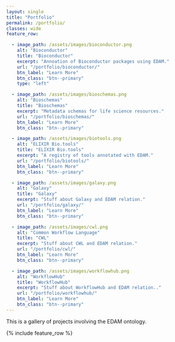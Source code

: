 ```yaml
---
layout: single
title: "Portfolio"
permalink: /portfolio/
classes: wide
feature_row:

  - image_path: /assets/images/bioconductor.png
    alt: "Bioconductor"
    title: "Bioconductor"
    excerpt: "Annoation of Bioconductor packages using EDAM."
    url: "/portfolio/bioconductor/"
    btn_label: "Learn More"
    btn_class: "btn--primary"
    type: "left"

  - image_path: /assets/images/bioschemas.png
    alt: "Bioschemas"
    title: "Bioschemas"
    excerpt: "Metadata schemas for life science resources."
    url: "/portfolio/bioschemas/"
    btn_label: "Learn More"
    btn_class: "btn--primary"

  - image_path: /assets/images/biotools.png
    alt: "ELIXIR Bio.tools"
    title: "ELIXIR Bio.tools"
    excerpt: "A registry of tools annotated with EDAM."
    url: "/portfolio/biotools/"
    btn_label: "Learn More"
    btn_class: "btn--primary"

  - image_path: /assets/images/galaxy.png
    alt: "Galaxy"
    title: "Galaxy"
    excerpt: "Stuff about Galaxy and EDAM relation."
    url: "/portfolio/galaxy/"
    btn_label: "Learn More"
    btn_class: "btn--primary"

  - image_path: /assets/images/cwl.png
    alt: "Common Workflow Language"
    title: "CWL"
    excerpt: "Stuff about CWL and EDAM relation."
    url: "/portfolio/cwl/"
    btn_label: "Learn More"
    btn_class: "btn--primary"

  - image_path: /assets/images/workflowhub.png
    alt: "WorkflowHub"
    title: "WorkflowHub"
    excerpt: "Stuff about WorkflowHub and EDAM relation.."
    url: "/portfolio/workflowhub/"
    btn_label: "Learn More"
    btn_class: "btn--primary"
---
```


This is a gallery of projects involving the EDAM ontology.

{% include feature_row %}
